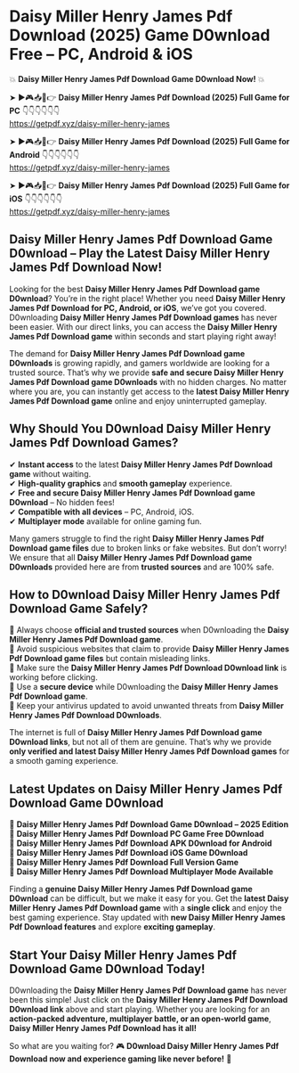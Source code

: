 # Daisy Miller Henry James Pdf Download (2025) Game D0wnload Free – PC, Android & iOS

💥 **Daisy Miller Henry James Pdf Download Game D0wnload Now!** 💥  

➤ ►🎮📥📱👉 **Daisy Miller Henry James Pdf Download (2025) Full Game for PC** 👇👇👇👇👇👇  
https://getpdf.xyz/daisy-miller-henry-james  

➤ ►🎮📥📱👉 **Daisy Miller Henry James Pdf Download (2025) Full Game for Android** 👇👇👇👇👇👇  
https://getpdf.xyz/daisy-miller-henry-james  

➤ ►🎮📥📱👉 **Daisy Miller Henry James Pdf Download (2025) Full Game for iOS** 👇👇👇👇👇👇  
https://getpdf.xyz/daisy-miller-henry-james  

## Daisy Miller Henry James Pdf Download Game D0wnload – Play the Latest Daisy Miller Henry James Pdf Download Now!

Looking for the best **Daisy Miller Henry James Pdf Download game D0wnload**? You’re in the right place! Whether you need **Daisy Miller Henry James Pdf Download for PC, Android, or iOS**, we’ve got you covered. D0wnloading **Daisy Miller Henry James Pdf Download games** has never been easier. With our direct links, you can access the **Daisy Miller Henry James Pdf Download game** within seconds and start playing right away!  

The demand for **Daisy Miller Henry James Pdf Download game D0wnloads** is growing rapidly, and gamers worldwide are looking for a trusted source. That’s why we provide **safe and secure Daisy Miller Henry James Pdf Download game D0wnloads** with no hidden charges. No matter where you are, you can instantly get access to the **latest Daisy Miller Henry James Pdf Download game** online and enjoy uninterrupted gameplay.  

## **Why Should You D0wnload Daisy Miller Henry James Pdf Download Games?**  

✔ **Instant access** to the latest **Daisy Miller Henry James Pdf Download game** without waiting.  
✔ **High-quality graphics** and **smooth gameplay** experience.  
✔ **Free and secure Daisy Miller Henry James Pdf Download game D0wnload** – No hidden fees!  
✔ **Compatible with all devices** – PC, Android, iOS.  
✔ **Multiplayer mode** available for online gaming fun.  

Many gamers struggle to find the right **Daisy Miller Henry James Pdf Download game files** due to broken links or fake websites. But don’t worry! We ensure that all **Daisy Miller Henry James Pdf Download game D0wnloads** provided here are from **trusted sources** and are 100% safe.  

## **How to D0wnload Daisy Miller Henry James Pdf Download Game Safely?**  

📌 Always choose **official and trusted sources** when D0wnloading the **Daisy Miller Henry James Pdf Download game**.  
📌 Avoid suspicious websites that claim to provide **Daisy Miller Henry James Pdf Download game files** but contain misleading links.  
📌 Make sure the **Daisy Miller Henry James Pdf Download D0wnload link** is working before clicking.  
📌 Use a **secure device** while D0wnloading the **Daisy Miller Henry James Pdf Download game**.  
📌 Keep your antivirus updated to avoid unwanted threats from **Daisy Miller Henry James Pdf Download D0wnloads**.  

The internet is full of **Daisy Miller Henry James Pdf Download game D0wnload links**, but not all of them are genuine. That’s why we provide **only verified and latest Daisy Miller Henry James Pdf Download games** for a smooth gaming experience.  

## **Latest Updates on Daisy Miller Henry James Pdf Download Game D0wnload**  

🔹 **Daisy Miller Henry James Pdf Download Game D0wnload – 2025 Edition**  
🔹 **Daisy Miller Henry James Pdf Download PC Game Free D0wnload**  
🔹 **Daisy Miller Henry James Pdf Download APK D0wnload for Android**  
🔹 **Daisy Miller Henry James Pdf Download iOS Game D0wnload**  
🔹 **Daisy Miller Henry James Pdf Download Full Version Game**  
🔹 **Daisy Miller Henry James Pdf Download Multiplayer Mode Available**  

Finding a **genuine Daisy Miller Henry James Pdf Download game D0wnload** can be difficult, but we make it easy for you. Get the **latest Daisy Miller Henry James Pdf Download game** with a **single click** and enjoy the best gaming experience. Stay updated with **new Daisy Miller Henry James Pdf Download features** and explore **exciting gameplay**.  

## **Start Your Daisy Miller Henry James Pdf Download Game D0wnload Today!**  

D0wnloading the **Daisy Miller Henry James Pdf Download game** has never been this simple! Just click on the **Daisy Miller Henry James Pdf Download D0wnload link** above and start playing. Whether you are looking for an **action-packed adventure, multiplayer battle, or an open-world game**, **Daisy Miller Henry James Pdf Download has it all!**  

So what are you waiting for? 🎮 **D0wnload Daisy Miller Henry James Pdf Download now and experience gaming like never before!** 🚀  